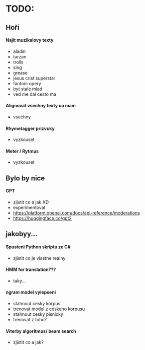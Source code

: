 # TODO:


## Hoří

#### Najit muzikalovy texty
- aladin
- tarzan
- trolls
- sing
- grease
- jesus crist superstar
- fantom opery
- byt stale mlad
- ved me dal cesto ma

#### Alignovat vsechny texty co mam
- vsechny

#### Rhymetagger prizvuky
- vyzkouset

#### Meter / Rytmus
- vyzkouset

## Bylo by nice


#### GPT
- zjistit co a jak XD
- experimentovat 
- https://platform.openai.com/docs/api-reference/moderations
- https://huggingface.co/gpt2



## jakobyy...

#### Spusteni Python skriptu ze C#
- zjistit co je vlastne realny

#### HMM for translation???
- taky...

#### ngram model vylepseni
- stahnout cesky korpus
- trenovat model z ceskeho korpusu
- stahnout cesky pisnicky
- trenovat z toho?

#### Viterby algoritmus/ beam search
- zjistit co a jak?

